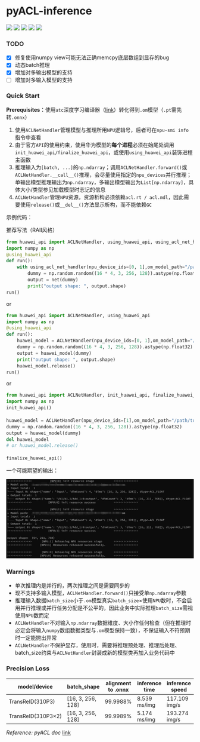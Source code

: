# pyACL-inference

[![](https://img.shields.io/badge/license-MIT-blue?logo=git&link=http%3A%2F%2Fgitlab.buaadml.info%2Fbdi%2Fpyacl-inference%2F-%2Fblob%2Fmain%2FLICENSE)](http://gitlab.buaadml.info/bdi/pyacl-inference/-/blob/main/LICENSE)
[![](https://img.shields.io/badge/python-%3E%3D3.8-blue?logo=python)]()
[![](https://img.shields.io/badge/Group-BDI-orange?logo=gitlab&link=http%3A%2F%2Fgitlab.buaadml.info%2Fbdi)](http://gitlab.buaadml.info/bdi)
[![](https://img.shields.io/badge/Gitee-samples-red?logo=gitee&cacheSeconds=https%3A%2F%2Fgitee.com%2Fascend%2Fsamples)](https://gitee.com/ascend/samples)
[![](https://img.shields.io/badge/huawei-CANN-red?logo=huawei&logoColor=red&link=https%3A%2F%2Fwww.hiascend.com%2Fzh%2Fsoftware%2Fcann)](https://www.hiascend.com/zh/software/cann)

### TODO ###
- [x] 修复使用numpy view可能无法正确memcpy底层数组到显存的bug
- [x] 动态batch推理
- [x] 增加对多输出模型的支持
- [ ] 增加对多输入模型的支持
### Quick Start ###

**Prerequisites**：使用`atc`深度学习编译器（[link](https://support.huawei.com/enterprise/zh/doc/EDOC1100192461/f269b5ab)）转化得到`.om`模型（`.pt`需先转`.onnx`）

1. 使用`ACLNetHandler`管理模型与推理所用`NPU`逻辑号，后者可在`npu-smi info`指令中查看
2. 由于官方`API`的使用约束，使用华为模型的**每个进程**必须在始尾处调用`init_huawei_api/finalize_huawei_api`，或使用`using_huawei_api`装饰进程主函数
3. 推理输入为`[batch, ...]`的`np.ndarray`；调用`ACLNetHandler.forward()`或`ACLNetHandler.__call__()`推理，会尽量使用指定的`npu_devices`并行推理；单输出模型推理输出为`np.ndarray`，多输出模型输出为`List[np.ndarray]`，具体大小/类型参见加载模型时志记的信息
4. `ACLNetHandler`管理`NPU`资源，资源析构必须依赖`acl.rt / acl.mdl`，因此需要使用`release()`或`__del__()`方法显示析构，而不能依赖`GC`

示例代码：

推荐写法（RAII风格）
```python
from huawei_api import ACLNetHandler, using_huawei_api, using_acl_net_handler
import numpy as np
@using_huawei_api
def run():
    with using_acl_net_handler(npu_device_ids=[0, 1],om_model_path="/path/to/model.om") as net:
        dummy = np.random.random((16 * 4, 3, 256, 128)).astype(np.float32)
        output = net(dummy)
        print("output shape: ", output.shape)
run()
```
or

```python
from huawei_api import ACLNetHandler, using_huawei_api
import numpy as np
@using_huawei_api
def run():
    huawei_model = ACLNetHandler(npu_device_ids=[0, 1],om_model_path="/path/to/model.om")
    dummy = np.random.random((16 * 4, 3, 256, 128)).astype(np.float32)
    output = huawei_model(dummy)
    print("output shape: ", output.shape)
    huawei_model.release()
run()
```

or

```python
from huawei_api import ACLNetHandler, init_huawei_api, finalize_huawei_api
import numpy as np
init_huawei_api()

huawei_model = ACLNetHandler(npu_device_ids=[1],om_model_path="/path/to/model.om")
dummy = np.random.random((16 * 4, 3, 256, 128)).astype(np.float32)
output = huawei_model(dummy)
del huawei_model
# or huawei_model.release()

finalize_huawei_api()
```
一个可能期望的输出：

![](.assets/1.png)
### Warnings ###

- 单次推理内是并行的，两次推理之间是需要同步的
- 现不支持多输入模型，`ACLNetHandler.forward()`只接受单`np.ndarray`参数
- 推理输入数据`batch_size`小于`.om`模型真实`batch_size`×使用`NPU`数时，不会启用并行推理或并行任务分配是不公平的，因此业务中实际推理`batch_size`需视使用`NPU`数而定
- `ACLNetHandler`不对输入`np.ndarray`数据维度、大小作任何检查（但在推理时必定会将输入`numpy`数组数据类型与`.om`模型保持一致），不保证输入不符预期时一定能抛出异常
- `ACLNetHandler`不保护显存，使用时，需要将推理预处理、推理后处理、batch_size约束与`ACLNetHandler`封装成新的模型类再加入业务代码中



### Precision Loss ###
| model/device       | batch_shape       | alignment to .onnx | inference time | inference speed |
| ------------------ | ----------------- | ------------------ | -------------- | --------------- |
| TransReID(310P3)   | [16, 3, 256, 128] | 99.9988%           | 8.539 ms/img   | 117.109 img/s   |
| TransReID(310P3×2) | [16, 3, 256, 128] | 99.9989%           | 5.174 ms/img   | 193.274 img/s   |


_Reference: pyACL doc_  [link](https://support.huawei.com/enterprise/zh/doc/EDOC1100164876/5bda6391)
